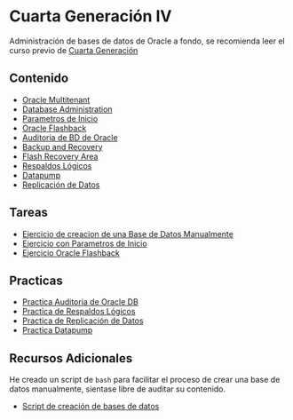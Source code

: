 <!-- LTeX: language=es -->

# Cuarta Generación IV

Administración de bases de datos de Oracle a fondo, se recomienda leer el curso previo de [Cuarta Generación](../cuarta-generacion-3/index)

## Contenido

* [Oracle Multitenant](oracle_multitenant)
* [Database Administration](database_administration)
* [Parametros de Inicio](parametros_de_inicio)
* [Oracle Flashback](oracle_flashback)
* [Auditoria de BD de Oracle](auditoria_oracle_db)
* [Backup and Recovery](respaldo_y_recuperacion)
* [Flash Recovery Area](flash_recovery_area)
* [Respaldos Lógicos](respaldos_logicos)
* [Datapump](datapump)
* [Replicación de Datos](replicacion)

## Tareas

* [Ejercicio de creacion de una Base de Datos Manualmente](tarea_creacion_db_manual) 
* [Ejercicio con Parametros de Inicio](tarea_parametros_inicio) 
* [Ejercicio Oracle Flashback](tarea_oracle_flashback)
 
## Practicas

* [Practica Auditoria de Oracle DB](practica_auditoria_oracle)
* [Practica de Respaldos Lógicos](practica_respaldos_logicos) 
* [Practica de Replicación de Datos](practica_replicacion)
* [Practica Datapump](practica_datapump)

## Recursos Adicionales

He creado un script de `bash` para facilitar el proceso de crear una base de datos manualmente, sientase libre de auditar su contenido.

* [Script de creación de bases de datos](CreateOracleDB.sh)
